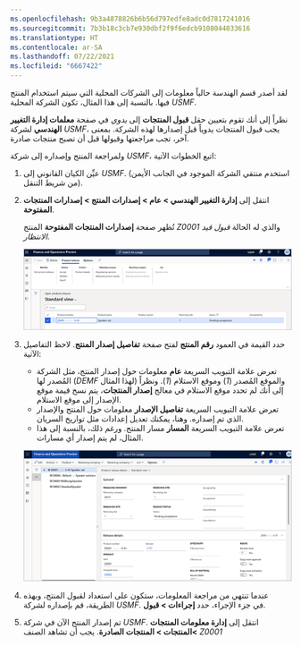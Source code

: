 ```yaml
---
ms.openlocfilehash: 9b3a4878826b6b56d797edfe8adc0d7817241016
ms.sourcegitcommit: 7b3b18c3cb7e930dbf2f9f6edcb9108044033616
ms.translationtype: HT
ms.contentlocale: ar-SA
ms.lasthandoff: 07/22/2021
ms.locfileid: "6667422"
---
```

لقد أصدر قسم الهندسة حالياً معلومات إلى الشركات المحلية التي سيتم استخدام المنتج فيها. بالنسبة إلى هذا المثال، تكون الشركة المحلية *USMF‎*.

نظراً إلى أنك تقوم بتعيين حقل **قبول المنتجات** إلى *يدوي* في صفحة **معلمات إدارة التغيير الهندسي** لشركة *USMF‎*، يجب قبول المنتجات يدوياً قبل إصدارها لهذه الشركة. بمعنى آخر، تجب مراجعتها وقبولها قبل أن تصبح منتجات صادرة.

ولمراجعة المنتج وإصداره إلى شركة *USMF*، اتبع الخطوات الآتية:

1. عيِّن الكيان القانوني إلى *USMF‎*. (استخدم منتقي الشركة الموجود في الجانب الأيمن من شريط التنقل).
1. انتقل إلى **إدارة التغيير الهندسي > عام > إصدارات المنتج > إصدارات المنتجات المفتوحة**.

    تُظهر صفحة **إصدارات المنتجات المفتوحة** المنتج *Z0001* والذي له الحالة *قبول قيد الانتظار*.

    [![لقطة شاشة لصفحة إصدارات المنتجات المفتوحة.](../media/open-product-releases-ss.png)](../media/open-product-releases-ss.png#lightbox)

1. حدد القيمة في العمود **رقم المنتج** لفتح صفحة **تفاصيل إصدار المنتج**. لاحظ التفاصيل الآتية:

    - تعرض علامة التبويب السريعة **عام** معلومات حول إصدار المنتج، مثل الشركة المُصدر لها (*DEMF‎* لهذا المثال) والموقع المُصدر (*1*) وموقع الاستلام (*1*). ونظراً إلى أنك لم تحدد موقع الاستلام في معالج **إصدار المنتجات**، يتم نسخ قيمة موقع الإصدار إلى موقع الاستلام.
    - تعرض علامة التبويب السريعة **تفاصيل الإصدار** معلومات حول المنتج والإصدار الذي تم إصداره. وهنا، يمكنك تعديل إعدادات مثل تواريخ السريان.
    - تعرض علامة التبويب السريعة **المسار** مسار المنتج. ورغم ذلك، بالنسبة إلى هذا المثال، لم يتم إصدار أي مسارات.

    [![صفحة تفاصيل إصدار المنتج التي تظهر التفاصيل الموضحة أعلاه.](../media/product-release-details-2-ss.png)](../media/product-release-details-2-ss.png#lightbox)


1. عندما تنتهي من مراجعة المعلومات، ستكون على استعداد لقبول المنتج، وبهذه الطريقة، قم بإصداره لشركة *USMF*. في جزء الإجراء، حدد **إجراءات > قبول**.
1. تم إصدار المنتج الآن في شركة *USMF‎*. انتقل إلى **إدارة معلومات المنتجات &gt;المنتجات > المنتجات الصادرة**. يجب أن تشاهد الصنف *Z0001*
